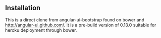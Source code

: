 ## Installation
This is a direct clone from angular-ui-bootstrap found on bower and http://angular-ui.github.com/.
It is a pre-build version of 0.13.0 suitable for heroku deployment through bower.

